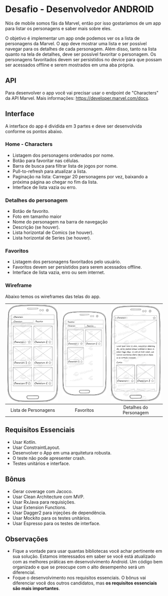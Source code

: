 # Desafio - Desenvolvedor ANDROID

Nós de mobile somos fãs da Marvel, então por isso gostaríamos de um app para listar os personagens e saber mais sobre eles.

O objetivo é implementar um app onde podemos ver os a lista de personagens da Marvel. O app deve mostrar uma lista e ser possível navegar para os detalhes de cada personagem. Além disso, tanto na lista quanto na tela de detalhes, deve ser possível favoritar o personagem. Os personagens favoritados devem ser persistidos no device para que possam ser acessados offline e serem mostrados em uma aba própria.

## API

Para desenvolver o app você vai precisar usar o endpoint de "Characters" da API Marvel. 
Mais informações: https://developer.marvel.com/docs.

## Interface

A interface do app é dividida em 3 partes e deve ser desenvolvida conforme os pontos abaixo.

### Home - Characters

* Listagem dos personagens ordenados por nome.
* Botão para favoritar nas células.
* Barra de busca para filtrar lista de jogos por nome.
* Pull-to-refresh para atualizar a lista.
* Paginação na lista: Carregar 20 personagens por vez, baixando a próxima página ao chegar no fim da lista.
* Interface de lista vazia ou erro.

### Detalhes do personagem

* Botão de favorito.
* Foto em tamanho maior 
* Nome do personagem na barra de navegação
* Descrição (se houver).
* Lista horizontal de Comics (se houver).
* Lista horizontal de Series (se houver).

### Favoritos

* Listagem dos personagens favoritados pelo usuário.
* Favoritos devem ser persistidos para serem acessados offline.
* Interface de lista vazia, erro ou sem internet.

### Wireframe

Abaixo temos os wireframes das telas do app.

| ![Page1](img/Characters.png)  | ![Page2](img/Favorites.png) | ![Page3](img/Detail.png) |
|:---:|:---:|:---:|
| Lista de Personagens | Favoritos | Detalhes do Personagem |

## Requisitos Essenciais

* Usar Kotlin.
* Usar ConstraintLayout.
* Desenvolver o App em uma arquitetura robusta.
* O teste não pode apresenter crash.
* Testes unitários e interface.

## Bônus

* Gerar coverage com Jacoco.
* Usar Clean Architecture com MVP.
* Usar RxJava para requisições.
* Usar Extension Functions.
* Usar Dagger2 para injeções de dependência.
* Usar Mockito para os testes unitários.
* Usar Espresso para os testes de interface.

## Observações

* Fique a vontade para usar quantas bibliotecas você achar pertinente em sua solução. Estamos interessados em saber se você está atualizado com as melhores práticas em desenvolvimento Android. Um código bem organizado e que se preocupe com o alto desempenho será um diferencial.
* Foque o desenvolvimento nos requisitos essenciais. O bônus vai diferenciar você dos outros candidatos, mas **os requisitos essenciais são mais importantes**.
